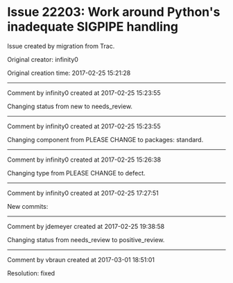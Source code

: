 # Issue 22203: Work around Python's inadequate SIGPIPE handling

Issue created by migration from Trac.

Original creator: infinity0

Original creation time: 2017-02-25 15:21:28




---

Comment by infinity0 created at 2017-02-25 15:23:55

Changing status from new to needs_review.


---

Comment by infinity0 created at 2017-02-25 15:23:55

Changing component from PLEASE CHANGE to packages: standard.


---

Comment by infinity0 created at 2017-02-25 15:26:38

Changing type from PLEASE CHANGE to defect.


---

Comment by infinity0 created at 2017-02-25 17:27:51

New commits:


---

Comment by jdemeyer created at 2017-02-25 19:38:58

Changing status from needs_review to positive_review.


---

Comment by vbraun created at 2017-03-01 18:51:01

Resolution: fixed

